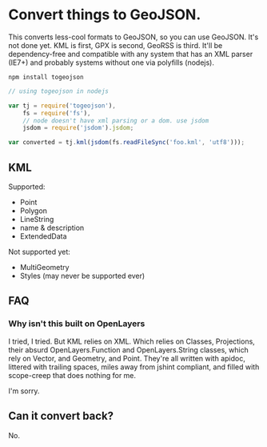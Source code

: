 # Convert things to GeoJSON.

This converts less-cool formats to GeoJSON, so you can use GeoJSON. It's not
done yet. KML is first, GPX is second, GeoRSS is third. It'll be dependency-free
and compatible with any system that has an XML parser (IE7+) and probably
systems without one via polyfills (nodejs).

    npm install togeojson

```javascript
// using togeojson in nodejs

var tj = require('togeojson'),
    fs = require('fs'),
    // node doesn't have xml parsing or a dom. use jsdom
    jsdom = require('jsdom').jsdom;

var converted = tj.kml(jsdom(fs.readFileSync('foo.kml', 'utf8')));
```

## KML

Supported:

* Point
* Polygon
* LineString
* name & description
* ExtendedData

Not supported yet:

* MultiGeometry
* Styles (may never be supported ever)

## FAQ

### Why isn't this built on OpenLayers

I tried, I tried. But KML relies on XML. Which relies on Classes, Projections,
their absurd OpenLayers.Function and OpenLayers.String classes, which rely
on Vector, and Geometry, and Point. They're all written with apidoc, littered
with trailing spaces, miles away from jshint compliant, and filled with
scope-creep that does nothing for me.

I'm sorry.

## Can it convert back?

No.
